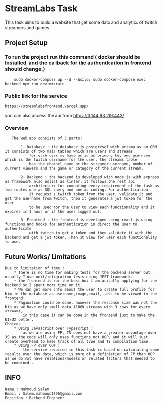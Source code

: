 # StreamLabs Task

This task aims to build a website that get some data and analytics of twitch streamers and games

## Project Setup 

### To run the project run this command ( docker should be installed, and the callback for the authentication in frontend should change.)
```
    sudo docker-compose up --d --build; sudo docker-compose exec backend npm run dev:migrate
```

### Public link for the service 

    https://streamlabsfrontend.vercel.app/
you can also access the api from 
    https://3.144.93.219:443/



### Overview
 ```
    The web app consists of 3 parts:
    
        1- Database : the database is postgresql with prisma as an ORM. It consists of two main tables which are users and streams
            for each user we have an id as primary key and username which is the twitch username for the user, the streams table
            has the channel name or the streamer username, number of current viewers and the game or category of the current stream.

        2- Backend : the backend is developed with node.js with express as framework also eslint as linter. it follows the rest api 
            architecture for computing every requirement of the task as two routes one as SQL query and one as coding. For authentication
            it request a twitch token from the user, validate it and get the username from twitch, then it generates a jwt token for the user
            to be used for the user to view each functionality and it expires in 1 hour or if the user logged out.

        3- Frontend : the frontend is developed using react.js using functions and hooks for authentication in direct the user to authenticate 
            with twitch to get a token and then validate it with the backend and get a jwt token. Then it view for user each functionality to use.

```   



## Future Works/ Limitations
    Due to limitation of time : 
        * There is no time for making tests for the backend server but usually I use unit/integration tests using JEST framework.
        * The frontend is not the best but I am actually applying for the backend so I spent more time on it.
        * We can get more info about the user to create full profile for him in the database as username,image,email,..etc to be viewed in the frontend.
        * Pagination could be done, however the response size was not the big as we have only small data (1000 streams with 3 rows for every stream),
            in this case it can be done in the frontend just to make the UI/UX better.
    Choices :
        * Using Javascript over Typescript : 
            as we are using FP, TS does not have a greater advantage over JS as the code will only uses functions not OOP, and it will just create overhead to keep track of all type and TS compilation time.
        * Using FP over OOP :
            the service required in this task is based on calculating some results over the data, which is more of a definiation of FP than OOP as we do not have relations/models or related factors that needed to be combined..  

## INFO 
    Name : Mahmoud Salem
    Email : Salem.mahmoud1996@gmail.com
    Position : Backend Engineer
